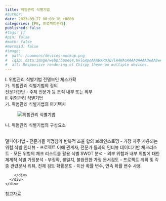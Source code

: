 ```yaml
---
title: 위험관리 식별기법
#author: 
date: 2023-09-27 00:00:10 +0800
categories: [PE, 프로젝트관리]
published: false
#tags: []
#pin: false
#math: false
#mermaid: false
#image:
#  path: /commons/devices-mockup.png
#  lqip: data:image/webp;base64,UklGRpoAAABXRUJQVlA4WAoAAAAQAAAADwAABwAAQUxQSDIAAAARL0AmbZurmr57yyIiqE8oiG0bejIYEQTgqiDA9vqnsUSI6H+oAERp2HZ65qP/VIAWAFZQOCBCAAAA8AEAnQEqEAAIAAVAfCWkAALp8sF8rgRgAP7o9FDvMCkMde9PK7euH5M1m6VWoDXf2FkP3BqV0ZYbO6NA/VFIAAAA
#  alt: Responsive rendering of Chirpy theme on multiple devices.
---
```


<div class="post-wrap">
  <div class="para">
    <div class="para-title">
      I. 위험관리 식별기법 전델브인 체스가확
    </div>
    <div class="para-cntnt">
      <div class="para">
        <div class="para-title">
          가. 위험관리 식별기법의 정의
        </div>
        <div class="para-cntnt">
            전문가판단 - 주제 전문가 등 조직 내부 또는 외부     
        </div>
      </div>
    </div>
  </div>
  
  <div class="para">
    <div class="para-title">
      II. 위험관리 식별기법
    </div>
    <div class="para-cntnt">
      <div class="para">
        <div class="para-title">
          가. 위험관리 식별기법의 아키텍처
        </div>
        <div class="para-cntnt">
          <figure class="post-figure">
            <img src="/assets/img/posts/위험관리-식별기법.png" alt="위험관리 식별기법">
<!--            <figcaption>Source: Unveiling the Metaverse: Exploring Emerging Trends, Multifaceted Perspectives, and Future Challenges</figcaption>-->
          </figure>
        </div>
      </div>
      <div class="para">
        <div class="para-title">
          나. 위험관리 식별기법의 구성요소
        </div>
        <div class="para-cntnt">
          <table class="post-table">
          </table>
            델파이기법 - 전문가들 익명참가 반복적 조율 합의
  브레인스토밍 - 가장 자주 사용되는 위험 식별
  인터뷰 - 프로젝트 이해 관계자, 전문가 들과의 인터뷰     
데이터기반
  체크리스트 - 모든 위험의 체크 리스트를 활용 식별     
  SWOT 분석 - 외부 위험과 내부 위험에 대한 체계적 식별  
  가정분석 - 부정확, 불일치, 불완전한 가정
  문서검토 - 프로젝트 계획 및 각종 관련문서 리뷰, 전체 검토     
  확률분포 - 이산 확률 변수, 연속 확률 변수 사용          

        </div>
      </div>
    </div>
  </div>

  <div class="refr-wrap">
    <div class="refr-title">
        참고자료
    </div>
    <ol class="refr-list">
    <!--    <li>(나현식, 최대선) <a target="_blank" href="https://scienceon.kisti.re.kr/commons/util/originalView.do?cn=JAKO202225948430499&oCn=JAKO202225948430499&dbt=JAKO&journal=NJOU00291864">메타버스 보안 위협 요소 및 대응 방안 검토</a></li>-->
    <!--    <li>(M. Uddin, S. Manickam, H. Ullah, M. Obaidat and A. Dandoush) <a target="_blank" href="https://ieeexplore.ieee.org/abstract/document/10138386">Unveiling the Metaverse: Exploring Emerging Trends, Multifaceted Perspectives, and Future Challenges</a></li>-->
    </ol>
  </div>
</div>
